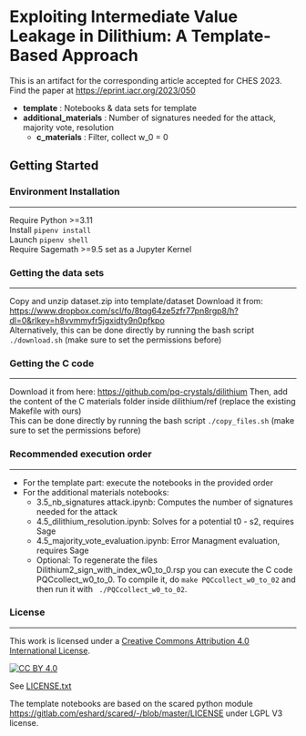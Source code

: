 # **Exploiting Intermediate Value Leakage in Dilithium: A Template-Based Approach**

 

This is an artifact for the corresponding article accepted for CHES 2023. \
Find the paper at https://eprint.iacr.org/2023/050
 

* __template__ : Notebooks & data sets for template
* __additional_materials__ : Number of signatures needed for the attack, majority vote, resolution
	* __c_materials__ : Filter, collect w_0 = 0

 

## Getting Started
### Environment Installation
---
Require Python >=3.11 \
Install ```pipenv install``` \
Launch  ```pipenv shell```  
Require Sagemath >=9.5 set as a Jupyter Kernel

 

### Getting the data sets
---
Copy and unzip dataset.zip into template/dataset 
Download it from:  https://www.dropbox.com/scl/fo/8tqg64ze5zfr77pn8rgp8/h?dl=0&rlkey=h8vvmmyfr5jgxidty9n0pfkpo \
Alternatively, this can be done directly by running the bash script ```./download.sh``` (make sure to set the permissions before)
 

### Getting the C code
---

Download it from here: https://github.com/pq-crystals/dilithium
Then, add the content of the C materials folder inside dilithium/ref (replace the existing Makefile with ours) \
This can be done directly by running the bash script ```./copy_files.sh``` (make sure to set the permissions before) 

### Recommended execution order
---

- For the template part: execute the notebooks in the provided order
- For the additional materials notebooks:
    - 3.5_nb_signatures attack.ipynb: Computes the number of signatures needed for the attack
    - 4.5_dilithium_resolution.ipynb: Solves for a potential t0 - s2, requires Sage
    - 4.5_majority_vote_evaluation.ipynb: Error Managment evaluation, requires Sage
    - Optional: To regenerate the files Dilithium2_sign_with_index_w0_to_0.rsp you can execute the C code PQCcollect_w0_to_0. To compile it, do `make PQCcollect_w0_to_02` and then run it with ` ./PQCcollect_w0_to_02`.
 

### License
---

This work is licensed under a
[Creative Commons Attribution 4.0 International License][cc-by].

[![CC BY 4.0][cc-by-image]][cc-by]

[cc-by]: http://creativecommons.org/licenses/by/4.0/
[cc-by-image]: https://i.creativecommons.org/l/by/4.0/88x31.png
See [LICENSE.txt](./LICENSE.txt)

The template notebooks are based on the scared python module https://gitlab.com/eshard/scared/-/blob/master/LICENSE
under LGPL V3 license.
